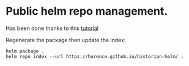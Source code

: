 # Public helm repo management.

Has been done thanks to this [tutorial](https://medium.com/@mattiaperi/create-a-public-helm-chart-repository-with-github-pages-49b180dbb417)

Regenerate the package then update the index:

```shell
helm package .
helm repo index --url https://hurence.github.io/historian-helm/ .
```




